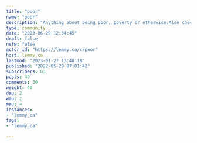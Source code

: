 ```yaml
---
title: "poor" 
name: "poor"
description: "Anything about being poor, poverty or otherwise.Also check out:- lemmy.ml/c/finance- [Share referral codes](https://lemmy.ca/c/referrals)"
type: community
date: "2023-06-29 12:34:45"
draft: false
nsfw: false
actor_id: "https://lemmy.ca/c/poor"
host: lemmy.ca
lastmod: "2023-01-27 13:40:18"
published: "2022-05-29 07:01:42"
subscribers: 63
posts: 40
comments: 30
weight: 40
dau: 2
wau: 2
mau: 4
instances:
- "lemmy_ca"
tags: 
- "lemmy_ca"

---
```

